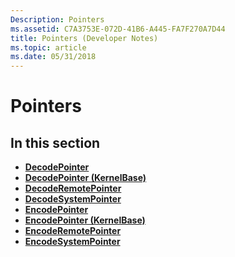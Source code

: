 ```yaml
---
Description: Pointers
ms.assetid: C7A3753E-072D-41B6-A445-FA7F270A7D44
title: Pointers (Developer Notes)
ms.topic: article
ms.date: 05/31/2018
---
```


# Pointers

## In this section

-   [**DecodePointer**](https://msdn.microsoft.com/en-us/library/Bb432242(v=VS.85).aspx)
-   [**DecodePointer (KernelBase)**](https://msdn.microsoft.com/en-us/library/Ee388304(v=VS.85).aspx)
-   [**DecodeRemotePointer**](https://msdn.microsoft.com/en-us/library/Dn877133(v=VS.85).aspx)
-   [**DecodeSystemPointer**](https://msdn.microsoft.com/en-us/library/Bb432243(v=VS.85).aspx)
-   [**EncodePointer**](https://msdn.microsoft.com/en-us/library/Bb432254(v=VS.85).aspx)
-   [**EncodePointer (KernelBase)**](https://msdn.microsoft.com/en-us/library/Ee388305(v=VS.85).aspx)
-   [**EncodeRemotePointer**](https://msdn.microsoft.com/en-us/library/Dn877135(v=VS.85).aspx)
-   [**EncodeSystemPointer**](https://msdn.microsoft.com/en-us/library/Bb432255(v=VS.85).aspx)

 

 



